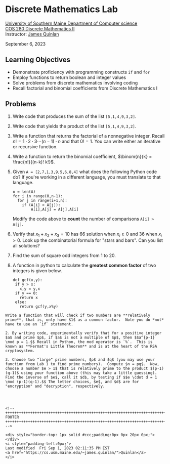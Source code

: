 # Discrete Mathematics Lab


[University of Southern Maine Department of Computer science](https://cs.usm.maine.edu)<br>
[COS 280 Discrete Mathematics II](https://cs.usm.maine.edu/~james.quinlan/cos280/)<br>
Instructor: [James Quinlan](https://cs.usm.maine.edu/~james.quinlan) <br>

September 6, 2023<br>


## Learning Objectives

* Demonstrate proficiency with programming constructs `if` and `for`
* Employ functions to return boolean and integer values
* Solve problems from discrete mathematics involving coding
* Recall factorial and binomial coefficients from Discrete Mathematics I

 
## Problems

1. Write code that produces the sum of the list `[5,1,4,9,3,2]`.

1. Write code that yields the product of the list `[5,1,4,9,3,2]`.
2. Write a function that returns the factorial of a nonnegative integer.  Recall $n! = 1 \cdot 2 \cdot 3 \cdots (n-1) \cdot n$ and that $0! = 1$.  You can write either an iterative or recursive function.  
3. Write a function to return the binomial coefficient, $\binom{n}{k} = \frac{n!}{(n-k)! k!}$.

1. Given `A = [2,7,1,3,9,5,6,8,4]` what does the following Python code do?  If you're working in a different language, you must translate to that language.
	
	```
	n = len(A)
	for i in range(0,n-1):
	  for j in range(i+1,n):
	    if (A[i] > A[j]):
	        A[i],A[j] = A[j],A[i]
	```

	Modify the code above to **count** the number of comparisons `A[i] > A[j]`.

1. Verify that $x_1 + x_2 + x_3 = 10$ has 66 solution when $x_i \ge 0$ and 36 when $x_i > 0$.  Look up the combinatorial formula for "stars and bars".  Can you list all solutions?

1. Find the sum of square odd integers from $1$ to $20$.
2. A function in python to calculate the **greatest common factor** of two integers is given below. 

	```
	def gcf(x,y):
     if y > x:
       x,y = y,x
     if y == 0:
       return x
     else:
       return gcf(y,x%y)
  ```
  Write a function that will check if two numbers are **relatively prime**, that is, only have $1$ as a common factor.  Note you do *not* have to use an `if` statement.

2. By writing code, experimentally verify that for a positive integer $a$ and prime $p$, if $a$ is not a multiple of $p$, then $$a^{p-1} \mod p = 1.$$ Recall in Python, the mod operator is `%`.  This is known as **Fermat's Little Theorem** and is at the heart of the RSA cryptosystem. 

3. Choose two "large" prime numbers, $p$ and $q$ (you may use your function from Lab 1 to find prime numbers).  Compute $n = pq$.  Now, choose a number $e > 1$ that is relatively prime to the product $(p-1)(q-1)$ using your function above (this may take a little guessing).  Find the inverse of $e$, call it $d$, by testing if $$e \cdot d = 1 \mod (p-1)(q-1).$$ The letter choices, $e$, and $d$ are for "encryption" and "decryption", respectively. 




<!-- 
+++++++++++++++++++++++++++++++++++++++++++++++++++++++++++++++++++++++++ 
 FOOTER 
+++++++++++++++++++++++++++++++++++++++++++++++++++++++++++++++++++++++++
-->

<div style="border-top: 1px solid #ccc;padding:0px 0px 20px 0px;"></div>
<i style="padding-left:0px;">
Last modified  Fri Sep 1, 2023 02:11:35 PM EST
<a href="https://cs.usm.maine.edu/~james.quinlan/">Quinlan</a>
</i>  
